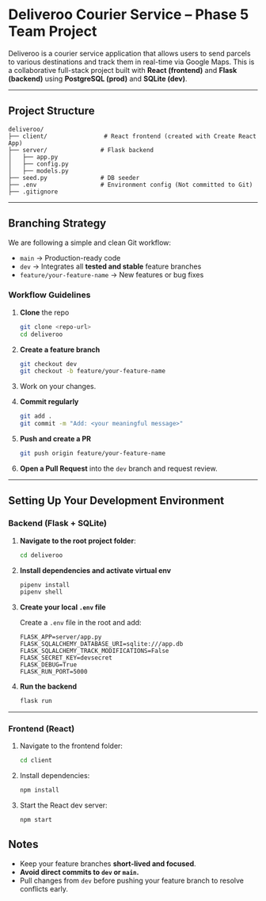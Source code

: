 # Deliveroo Courier Service – Phase 5 Team Project

Deliveroo is a courier service application that allows users to send parcels to various destinations and track them in real-time via Google Maps. This is a collaborative full-stack project built with **React (frontend)** and **Flask (backend)** using **PostgreSQL (prod)** and **SQLite (dev)**.

---

## Project Structure

```
deliveroo/
├── client/                # React frontend (created with Create React App)
├── server/               # Flask backend
│   ├── app.py
│   ├── config.py
│   ├── models.py
├── seed.py               # DB seeder
├── .env                  # Environment config (Not committed to Git)
├── .gitignore
```

---

## Branching Strategy

We are following a simple and clean Git workflow:

- `main` → Production-ready code
- `dev` → Integrates all **tested and stable** feature branches
- `feature/your-feature-name` → New features or bug fixes

### Workflow Guidelines

1. **Clone** the repo
   ```bash
   git clone <repo-url>
   cd deliveroo
   ```

2. **Create a feature branch**
   ```bash
   git checkout dev
   git checkout -b feature/your-feature-name
   ```

3. Work on your changes.

4. **Commit regularly**
   ```bash
   git add .
   git commit -m "Add: <your meaningful message>"
   ```

5. **Push and create a PR**
   ```bash
   git push origin feature/your-feature-name
   ```

6. **Open a Pull Request** into the `dev` branch and request review.

---

## Setting Up Your Development Environment

### Backend (Flask + SQLite)

1. **Navigate to the root project folder**:
   ```bash
   cd deliveroo
   ```

2. **Install dependencies and activate virtual env**
   ```bash
   pipenv install
   pipenv shell
   ```

3. **Create your local `.env` file**

   Create a `.env` file in the root and add:
   ```env
   FLASK_APP=server/app.py
   FLASK_SQLALCHEMY_DATABASE_URI=sqlite:///app.db
   FLASK_SQLALCHEMY_TRACK_MODIFICATIONS=False
   FLASK_SECRET_KEY=devsecret
   FLASK_DEBUG=True
   FLASK_RUN_PORT=5000
   ```

4. **Run the backend**
   ```bash
   flask run
   ```

---

### Frontend (React)

1. Navigate to the frontend folder:
   ```bash
   cd client
   ```

2. Install dependencies:
   ```bash
   npm install
   ```

3. Start the React dev server:
   ```bash
   npm start
   ```

## Notes

- Keep your feature branches **short-lived and focused**.
- **Avoid direct commits to `dev` or `main`.**
- Pull changes from `dev` before pushing your feature branch to resolve conflicts early.

